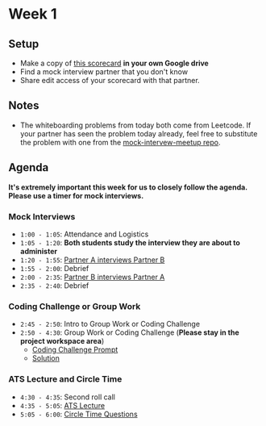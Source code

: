 # Week 1

## Setup
* Make a copy of [this scorecard][scorecard] **in your own Google drive**
* Find a mock interview partner that you don't know
* Share edit access of your scorecard with that partner.

## Notes
* The whiteboarding problems from today both come from Leetcode. If your partner has seen the problem today already, 
feel free to substitute the problem with one from the [mock-intervew-meetup repo][mock-interview-meetup-repo].

## Agenda

**It's extremely important this week for us to closely follow the agenda. Please use a timer for mock interviews.**

### Mock Interviews
* `1:00 - 1:05`: Attendance and Logistics
* `1:05 - 1:20`: **Both students study the interview they are about to administer**
* `1:20 - 1:55`: [Partner A interviews Partner B][first-interview]
* `1:55 - 2:00`: Debrief
* `2:00 - 2:35`: [Partner B interviews Partner A][second-interview] 
* `2:35 - 2:40`: Debrief

### Coding Challenge or Group Work
* `2:45 - 2:50`: Intro to Group Work or Coding Challenge
* `2:50 - 4:30`: Group Work or Coding Challenge (**Please stay in the project workspace area**)
	* [Coding Challenge Prompt][coding-challenge]
	* [Solution][coding-challenge-solution]

### ATS Lecture and Circle Time
* `4:30 - 4:35`: Second roll call
* `4:35 - 5:05`: [ATS Lecture][ats]
* `5:05 - 6:00`: [Circle Time Questions][circle-time]
	



<!-- Links -->
[scorecard]: https://docs.google.com/spreadsheets/d/1eFBnYk4NUdLMwc-P8eHLCgasHwvSKXWzJYHY9wiIQDQ/edit#gid=685176861
[first-interview]: ./mock-interviews/first.md
[second-interview]: ./mock-interviews/second.md
[coding-challenge]: https://docs.google.com/document/d/1SCUbaBCC0Oh6kDROiFu_L-jSnk33OVMRRBL4xdVAO8E/edit
[circle-time]: ./circle-time.md
[mock-interview-meetup-repo]: https://github.com/appacademy/mock-interview-meetup/tree/master/days
[coding-challenge-solution]: https://github.com/joshling1919/reddit-user-challenge
[ats]: https://docs.google.com/presentation/d/1RWaEtvuu911fYwIFBAEmahS8qNZ57_s-jCalQimibS4/edit?usp=sharing

